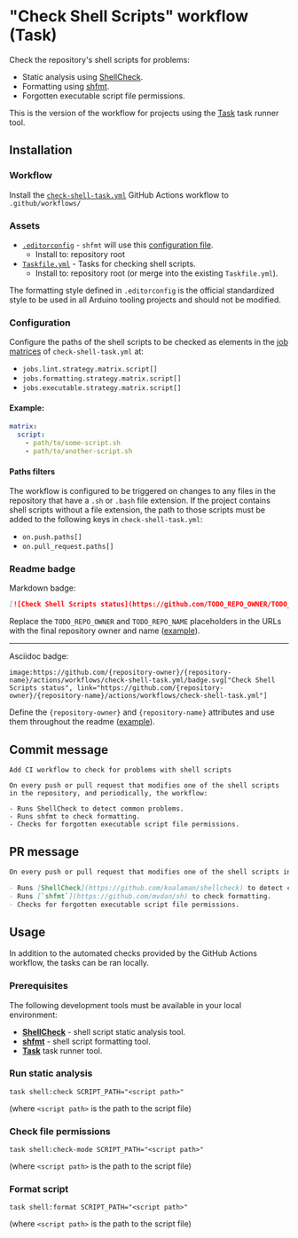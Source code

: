 # "Check Shell Scripts" workflow (Task)

Check the repository's shell scripts for problems:

- Static analysis using [ShellCheck](https://github.com/koalaman/shellcheck).
- Formatting using [shfmt](https://github.com/mvdan/sh).
- Forgotten executable script file permissions.

This is the version of the workflow for projects using the [Task](https://taskfile.dev/#/) task runner tool.

## Installation

### Workflow

Install the [`check-shell-task.yml`](check-shell-task.yml) GitHub Actions workflow to `.github/workflows/`

### Assets

- [`.editorconfig`](assets/general/.editorconfig) - `shfmt` will use this [configuration file](https://editorconfig.org/).
  - Install to: repository root
- [`Taskfile.yml`](assets/check-shell-task/Taskfile.yml) - Tasks for checking shell scripts.
  - Install to: repository root (or merge into the existing `Taskfile.yml`).

The formatting style defined in `.editorconfig` is the official standardized style to be used in all Arduino tooling projects and should not be modified.

### Configuration

Configure the paths of the shell scripts to be checked as elements in the [job matrices](https://docs.github.com/actions/using-workflows/workflow-syntax-for-github-actions#jobsjob_idstrategymatrix) of `check-shell-task.yml` at:

- `jobs.lint.strategy.matrix.script[]`
- `jobs.formatting.strategy.matrix.script[]`
- `jobs.executable.strategy.matrix.script[]`

#### Example:

```yaml
matrix:
  script:
    - path/to/some-script.sh
    - path/to/another-script.sh
```

#### Paths filters

The workflow is configured to be triggered on changes to any files in the repository that have a `.sh` or `.bash` file extension. If the project contains shell scripts without a file extension, the path to those scripts must be added to the following keys in `check-shell-task.yml`:

- `on.push.paths[]`
- `on.pull_request.paths[]`

### Readme badge

Markdown badge:

```markdown
[![Check Shell Scripts status](https://github.com/TODO_REPO_OWNER/TODO_REPO_NAME/actions/workflows/check-shell-task.yml/badge.svg)](https://github.com/TODO_REPO_OWNER/TODO_REPO_NAME/actions/workflows/check-shell-task.yml)
```

Replace the `TODO_REPO_OWNER` and `TODO_REPO_NAME` placeholders in the URLs with the final repository owner and name ([example](https://raw.githubusercontent.com/arduino-libraries/ArduinoIoTCloud/master/README.md)).

---

Asciidoc badge:

```adoc
image:https://github.com/{repository-owner}/{repository-name}/actions/workflows/check-shell-task.yml/badge.svg["Check Shell Scripts status", link="https://github.com/{repository-owner}/{repository-name}/actions/workflows/check-shell-task.yml"]
```

Define the `{repository-owner}` and `{repository-name}` attributes and use them throughout the readme ([example](https://raw.githubusercontent.com/arduino-libraries/WiFiNINA/master/README.adoc)).

## Commit message

```
Add CI workflow to check for problems with shell scripts

On every push or pull request that modifies one of the shell scripts in the repository, and periodically, the workflow:

- Runs ShellCheck to detect common problems.
- Runs shfmt to check formatting.
- Checks for forgotten executable script file permissions.
```

## PR message

```markdown
On every push or pull request that modifies one of the shell scripts in the repository, and periodically, the workflow:

- Runs [ShellCheck](https://github.com/koalaman/shellcheck) to detect common problems.
- Runs [`shfmt`](https://github.com/mvdan/sh) to check formatting.
- Checks for forgotten executable script file permissions.
```

## Usage

In addition to the automated checks provided by the GitHub Actions workflow, the tasks can be ran locally.

### Prerequisites

The following development tools must be available in your local environment:

- [**ShellCheck**](https://github.com/koalaman/shellcheck#installing) - shell script static analysis tool.
- [**shfmt**](https://github.com/mvdan/sh#shfmt) - shell script formatting tool.
- [**Task**](https://taskfile.dev/installation/) task runner tool.

### Run static analysis

```text
task shell:check SCRIPT_PATH="<script path>"
```

(where `<script path>` is the path to the script file)

### Check file permissions

```text
task shell:check-mode SCRIPT_PATH="<script path>"
```

(where `<script path>` is the path to the script file)

### Format script

```text
task shell:format SCRIPT_PATH="<script path>"
```

(where `<script path>` is the path to the script file)
